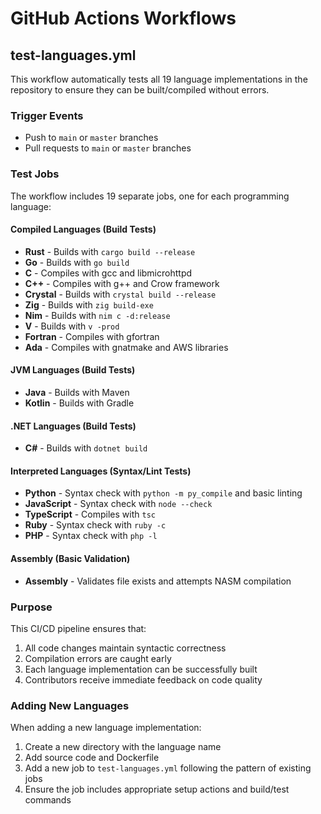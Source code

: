 # GitHub Actions Workflows

## test-languages.yml

This workflow automatically tests all 19 language implementations in the repository to ensure they can be built/compiled without errors.

### Trigger Events

- Push to `main` or `master` branches
- Pull requests to `main` or `master` branches

### Test Jobs

The workflow includes 19 separate jobs, one for each programming language:

#### Compiled Languages (Build Tests)
- **Rust** - Builds with `cargo build --release`
- **Go** - Builds with `go build`
- **C** - Compiles with gcc and libmicrohttpd
- **C++** - Compiles with g++ and Crow framework
- **Crystal** - Builds with `crystal build --release`
- **Zig** - Builds with `zig build-exe`
- **Nim** - Builds with `nim c -d:release`
- **V** - Builds with `v -prod`
- **Fortran** - Compiles with gfortran
- **Ada** - Compiles with gnatmake and AWS libraries

#### JVM Languages (Build Tests)
- **Java** - Builds with Maven
- **Kotlin** - Builds with Gradle

#### .NET Languages (Build Tests)
- **C#** - Builds with `dotnet build`

#### Interpreted Languages (Syntax/Lint Tests)
- **Python** - Syntax check with `python -m py_compile` and basic linting
- **JavaScript** - Syntax check with `node --check`
- **TypeScript** - Compiles with `tsc`
- **Ruby** - Syntax check with `ruby -c`
- **PHP** - Syntax check with `php -l`

#### Assembly (Basic Validation)
- **Assembly** - Validates file exists and attempts NASM compilation

### Purpose

This CI/CD pipeline ensures that:
1. All code changes maintain syntactic correctness
2. Compilation errors are caught early
3. Each language implementation can be successfully built
4. Contributors receive immediate feedback on code quality

### Adding New Languages

When adding a new language implementation:

1. Create a new directory with the language name
2. Add source code and Dockerfile
3. Add a new job to `test-languages.yml` following the pattern of existing jobs
4. Ensure the job includes appropriate setup actions and build/test commands

